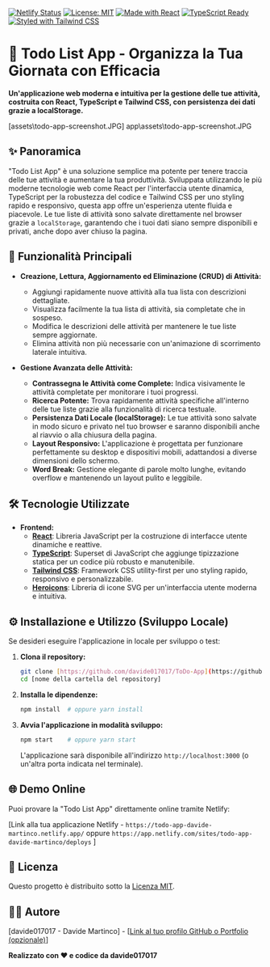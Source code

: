 [![Netlify Status](https://api.netlify.com/api/v1/badges/dcc7220a-821d-4eea-8aee-a56236301d08/deploy-status)](https://app.netlify.com/sites/todo-app-davide-martinco/deploys)
[![License: MIT](https://img.shields.io/badge/License-MIT-yellow.svg)](https://opensource.org/licenses/MIT)
[![Made with React](https://img.shields.io/badge/Made%20with-React-blue.svg)](https://reactjs.org/)
[![TypeScript Ready](https://img.shields.io/badge/TypeScript-Ready-blueviolet)](https://www.typescriptlang.org/)
[![Styled with Tailwind CSS](https://img.shields.io/badge/Styled%20with-Tailwind_CSS-teal.svg)](https://tailwindcss.com/)


# 📝 Todo List App - Organizza la Tua Giornata con Efficacia

**Un'applicazione web moderna e intuitiva per la gestione delle tue attività, costruita con React, TypeScript e Tailwind CSS, con persistenza dei dati grazie a localStorage.**

[assets\todo-app-screenshot.JPG]
app\assets\todo-app-screenshot.JPG

## ✨ Panoramica

"Todo List App" è una soluzione semplice ma potente per tenere traccia delle tue attività e aumentare la tua produttività.  Sviluppata utilizzando le più moderne tecnologie web come React per l'interfaccia utente dinamica, TypeScript per la robustezza del codice e Tailwind CSS per uno styling rapido e responsivo, questa app offre un'esperienza utente fluida e piacevole.  Le tue liste di attività sono salvate direttamente nel browser grazie a `localStorage`, garantendo che i tuoi dati siano sempre disponibili e privati, anche dopo aver chiuso la pagina.

## 🚀 Funzionalità Principali

*   **Creazione, Lettura, Aggiornamento ed Eliminazione (CRUD) di Attività:**
    *   Aggiungi rapidamente nuove attività alla tua lista con descrizioni dettagliate.
    *   Visualizza facilmente la tua lista di attività, sia completate che in sospeso.
    *   Modifica le descrizioni delle attività per mantenere le tue liste sempre aggiornate.
    *   Elimina attività non più necessarie con un'animazione di scorrimento laterale intuitiva.

*   **Gestione Avanzata delle Attività:**
    *   **Contrassegna le Attività come Complete:**  Indica visivamente le attività completate per monitorare i tuoi progressi.
    *   **Ricerca Potente:**  Trova rapidamente attività specifiche all'interno delle tue liste grazie alla funzionalità di ricerca testuale.
    *   **Persistenza Dati Locale (localStorage):**  Le tue attività sono salvate in modo sicuro e privato nel tuo browser e saranno disponibili anche al riavvio o alla chiusura della pagina.
    *   **Layout Responsivo:**  L'applicazione è progettata per funzionare perfettamente su desktop e dispositivi mobili, adattandosi a diverse dimensioni dello schermo.
    *   **Word Break:** Gestione elegante di parole molto lunghe, evitando overflow e mantenendo un layout pulito e leggibile.

## 🛠️ Tecnologie Utilizzate

*   **Frontend:**
    *   **[React](https://reactjs.org/)**:  Libreria JavaScript per la costruzione di interfacce utente dinamiche e reattive.
    *   **[TypeScript](https://www.typescriptlang.org/)**:  Superset di JavaScript che aggiunge tipizzazione statica per un codice più robusto e manutenibile.
    *   **[Tailwind CSS](https://tailwindcss.com/)**:  Framework CSS utility-first per uno styling rapido, responsivo e personalizzabile.
    *   **[Heroicons](https://heroicons.com/)**:  Libreria di icone SVG per un'interfaccia utente moderna e intuitiva.

## ⚙️ Installazione e Utilizzo (Sviluppo Locale)

Se desideri eseguire l'applicazione in locale per sviluppo o test:

1.  **Clona il repository:**
    ```bash
    git clone [https://github.com/davide017017/ToDo-App](https://github.com/davide017017/ToDo-App)
    cd [nome della cartella del repository]
    ```

2.  **Installa le dipendenze:**
    ```bash
    npm install  # oppure yarn install
    ```

3.  **Avvia l'applicazione in modalità sviluppo:**
    ```bash
    npm start    # oppure yarn start
    ```

    L'applicazione sarà disponibile all'indirizzo `http://localhost:3000` (o un'altra porta indicata nel terminale).

## 🌐 Demo Online

Puoi provare la "Todo List App" direttamente online tramite Netlify:

[Link alla tua applicazione Netlify -  `https://todo-app-davide-martinco.netlify.app/` oppure `https://app.netlify.com/sites/todo-app-davide-martinco/deploys` ]

## 📜 Licenza

Questo progetto è distribuito sotto la [Licenza MIT](LICENSE).

## 🧑‍💻 Autore

[davide017017 - Davide Martinco] - [[Link al tuo profilo GitHub o Portfolio (opzionale)](https://github.com/davide017017)]

**Realizzato con ❤️ e codice da davide017017**
